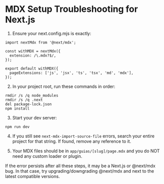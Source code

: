 # MDX Setup Troubleshooting for Next.js

1. Ensure your next.config.mjs is exactly:

```
import nextMdx from '@next/mdx';

const withMDX = nextMdx({
  extension: /\.mdx?$/,
});

export default withMDX({
  pageExtensions: ['js', 'jsx', 'ts', 'tsx', 'md', 'mdx'],
});
```

2. In your project root, run these commands in order:

```
rmdir /s /q node_modules
rmdir /s /q .next
del package-lock.json
npm install
```

3. Start your dev server:
```
npm run dev
```

4. If you still see `next-mdx-import-source-file` errors, search your entire project for that string. If found, remove any reference to it.

5. Your MDX files should be in `app/guias/[slug]/page.mdx` and you do NOT need any custom loader or plugin.

If the error persists after all these steps, it may be a Next.js or @next/mdx bug. In that case, try upgrading/downgrading @next/mdx and next to the latest compatible versions.
